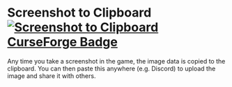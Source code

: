 # Screenshot to Clipboard [![Screenshot to Clipboard CurseForge Badge](http://cf.way2muchnoise.eu/full_screenshot-to-clipboard-fabric_screenshots%20copied.svg)](https://www.curseforge.com/minecraft/mc-mods/screenshot-to-clipboard-fabric)

Any time you take a screenshot in the game, the image data is copied to the clipboard. You can then paste this anywhere (e.g. Discord) to upload the image and share it with others.
